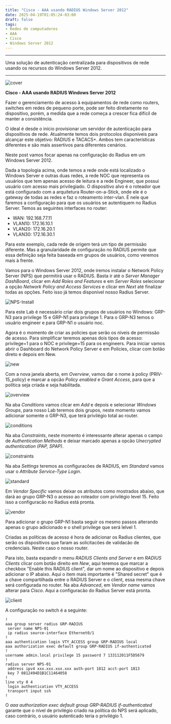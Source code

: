 ```yaml
---
title: "Cisco - AAA usando RADIUS Windows Server 2012"
date: 2025-04-19T01:05:24-03:00
draft: false
tags:
- Redes de computadores
- AAA
- Cisco
- Windows Server 2012
---
```


---
Uma solução de autenticação centralizada para dispositivos de rede usando os recursos do Windows Server 2012.

---

![cover](https://raw.githubusercontent.com/keilon-araujo/posts/master/AAA-Title.png)

**Cisco - AAA usando RADIUS Windows Server 2012**

Fazer o gerenciamento de acesso à equipamentos de rede como routers, switches em redes de pequeno porte, pode ser feito diretamente no dispositivo, porém, a medida que a rede começa a crescer fica difícil de manter a consistência.

O ideal é desde o início provisionar um servidor de autenticação para dispositivos de rede. Atualmente temos dois protocolos disponíveis para alcançar este objetivo: RADIUS e TACACS+. Ambos tem características diferentes e são mais assertivos para diferentes cenários. 

Neste post vamos focar apenas na configuração do Radius em um Windows Server 2012.

Dada a topologia acima, onde temos a rede onde está localizado o Windows Server e outras duas redes, a rede NOC que representa os usuários que tem apenas acesso de leitura e a rede Engineer, que possui usuário com acesso mais privilegiado.
O dispositivo alvo é o roteador que está configurado com a arquitetura Router-on-a-Stick, onde ele é o gateway de todas as redes e faz o roteamento inter-vlan. É nele que faremos a configuração para que os usuários se autentiquem no Radius Server.
Temos as seguintes interfaces no router:

- WAN: 192.168.77.11
- VLAN10: 172.16.10.1
- VLAN20: 172.16.20.1
- VLAN30: 172.16.30.1

Para este exemplo, cada rede de origem terá um tipo de permissão diferente. Mas a granularidade de configuração no RADIUS permite que essa definição seja feita baseada em grupos de usuários, como veremos mais à frente.

Vamos para o Windows Server 2012, onde iremos instalar o Network Policy Server (NPS) que permitirá usar o RADIUS. Basta ir até o *Server Manager DashBoard*, clicar em  *Add Roles and Features* e em *Server Roles* selecionar a opção *Network Policy and Access Services* e clicar em *Next* até finalizar todas as opções. Feito isso já temos disponível nosso Radius Server.

![NPS-Install](https://raw.githubusercontent.com/keilon-araujo/posts/master/NPS-Install.png)

Para este Lab é necessário criar dois grupos de usuários no Windows: GRP-N3 para privilege 15 e GRP-N1 para privilege 1. Para o GRP-N3 temos o usuário engineer e para GRP-N1 o usuário noc.

Agora é o momento de criar as policies que serão os níveis de permissão de acesso. Para simplificar teremos apenas dois tipos de acesso: privilege=1 para o NOC e privilege=15 para os engineers. Para iniciar vamos abrir o Dashboard do Network Policy Server e em Policies, clicar com botão direto e depois em New.

![new](https://raw.githubusercontent.com/keilon-araujo/posts/master/new.png)

Com a nova janela aberta, em *Overview*, vamos dar o nome à policy (PRIV-15_policy) e marcar a opcão *Policy enabled* e *Grant Access*, para que a política seja criada e seja habilitada. 

![overview](https://raw.githubusercontent.com/keilon-araujo/posts/master/Overview.png)

Na aba *Conditions* vamos clicar em *Add* e depois e selecionar *Windows Groups*, para nosso Lab teremos dois grupos, neste momento vamos adicionar somente o GRP-N3, que terá privilégio total ao router.

![conditions](https://raw.githubusercontent.com/keilon-araujo/posts/master/conditions.png)

Na aba *Constraints*, neste momento é interessante alterar apenas o campo de *Authentication Methods* e deixar marcado apenas  a opcão *Unecrypted authentication (PAP, SPAP)*.

![constraints](https://raw.githubusercontent.com/keilon-araujo/posts/master/constraints.png)

Na aba *Settings* teremos as configuracões de RADIUS, em *Standard* vamos usar o *Attribute Service-Type Login*.

![standard](https://raw.githubusercontent.com/keilon-araujo/posts/master/Standard.png)


Em *Vendor Specific* vamos deixar os atributos como mostrados abaixo, que dará ao grupo GRP-N3 o acesso ao roteador com privilégio level 15. Feito isso a configuracão no Radius está pronta.

![vendor](https://raw.githubusercontent.com/keilon-araujo/posts/master/vendor-specific.png)

Para adicionar o grupo GRP-N1 basta seguir os mesmo passos alterando apenas o grupo adicionado e o shell privilege que será lelvel 1.

Criadas as políticas de acesso é hora de adicionar os Radius clientes, que serão os dispositivos que faram as solicitacões de validacão de credenciais. Neste caso o nosso router.

Para isto, basta expandir o menu *RADIUS Clients and Server* e em *RADIUS Clients* clicar com botão direito em *New*, aqui teremos que marcar a checkbox "Enable this RADIUS client", dar um nome ao dispositivo e depois adicionar o IP abaixo. Aqui o item mais importante é "Shared secret" que é a chave compartilhada entre o RADIUS Server e o client, essa mesma chave será configurada no router.
Na aba *Advanced*, em *Vendor name* vamos alterar para *Cisco*.
Aqui a configuracão do Radius Server está pronta.

![client](https://raw.githubusercontent.com/keilon-araujo/posts/master/R-client-settings.png)

A configuração no switch é a seguinte:

~~~
!
aaa group server radius GRP-RADIUS
 server name NPS-01
 ip radius source-interface Ethernet0/1
!
aaa authentication login VTY_ACCESS group GRP-RADIUS local
aaa authorization exec default group GRP-RADIUS if-authenticated
!
username admin.local privilege 15 password 7 133112011F5D5679
!
radius server NPS-01
 address ipv4 xxx.xxx.xxx.xxx auth-port 1812 acct-port 1813
 key 7 0812494D1B1C11464058
!
line vty 0 4
 login authentication VTY_ACCESS
 transport input ssh
!
~~~

O *aaa authorization exec default group GRP-RADIUS if-authenticated* garante que o nível de privilégio criado na política do NPS será aplicado, caso contrário, o usuário autenticado teria o privilégio 1.
